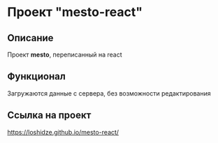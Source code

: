 # Проект "mesto-react"

## Описание
Проект **mesto**, переписанный на react

## Функционал
Загружаются данные с сервера, без возможности редактирования

## Ссылка на проект
https://loshidze.github.io/mesto-react/
